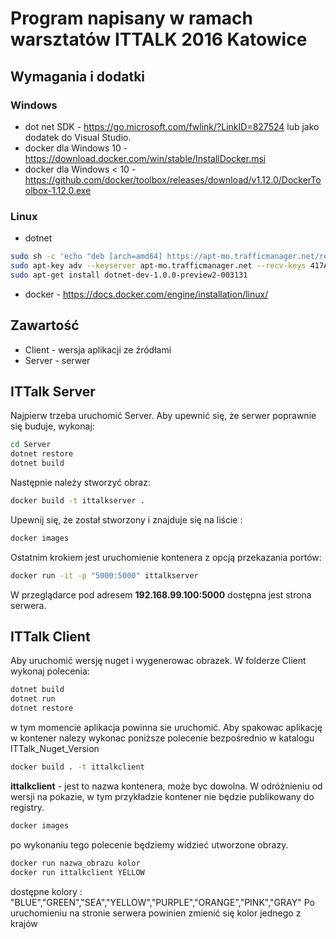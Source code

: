 # Program napisany w ramach warsztatów ITTALK 2016 Katowice

## Wymagania i dodatki
### Windows
* dot net SDK - https://go.microsoft.com/fwlink/?LinkID=827524 lub jako dodatek do Visual Studio.
* docker dla Windows 10 - https://download.docker.com/win/stable/InstallDocker.msi
* docker dla Windows < 10 - https://github.com/docker/toolbox/releases/download/v1.12.0/DockerToolbox-1.12.0.exe

### Linux 
* dotnet  
```bash
sudo sh -c 'echo "deb [arch=amd64] https://apt-mo.trafficmanager.net/repos/dotnet-release/ xenial main" > /etc/apt/sources.list.d/dotnetdev.list' 
sudo apt-key adv --keyserver apt-mo.trafficmanager.net --recv-keys 417A0893 sudo apt-get update 
sudo apt-get install dotnet-dev-1.0.0-preview2-003131
```
* docker - https://docs.docker.com/engine/installation/linux/


## Zawartość
* Client - wersja aplikacji ze źródłami
* Server - serwer

## ITTalk Server
Najpierw trzeba uruchomić Server.
Aby upewnić się, że serwer poprawnie się buduje, wykonaj:

```bash
cd Server
dotnet restore 
dotnet build 
```

Następnie należy stworzyć obraz:

```bash
docker build -t ittalkserver .
```

Upewnij się, że został stworzony i znajduje się na liście :
```bash
docker images
```

Ostatnim krokiem jest uruchomienie kontenera z opcją przekazania portów:
```bash
docker run -it -p "5000:5000" ittalkserver
```

W przeglądarce pod adresem **192.168.99.100:5000** dostępna jest strona serwera.

## ITTalk Client
Aby uruchomić wersję nuget i wygenerowac obrazek.
W folderze  Client wykonaj polecenia: 
```bash
dotnet build 
dotnet run
dotnet restore 
```
w tym momencie aplikacja powinna sie uruchomić.
Aby spakowac aplikację w kontener nalezy wykonac poniższe polecenie bezpośrednio w katalogu ITTalk_Nuget_Version
```bash
docker build . -t ittalkclient
```
**ittalkclient** - jest to nazwa kontenera, może byc dowolna. W odróżnieniu od wersji na pokazie, w tym przykładzie kontener nie będzie publikowany do registry.

```bash
docker images
```
po wykonaniu tego polecenie będziemy widzieć utworzone obrazy.

```bash
docker run nazwa_obrazu kolor
docker run ittalkclient YELLOW
```
dostępne kolory : "BLUE","GREEN","SEA","YELLOW","PURPLE","ORANGE","PINK","GRAY"
Po uruchomieniu na stronie serwera powinien zmienić się kolor jednego z krajów
